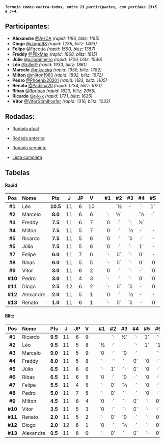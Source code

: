 ***`Torneio todos-contra-todos, entre 13 participantes, com partidas 15+5 e 5+4.`***

## Participantes:

* **Alexandre** [@AHCA](https://www.lichess.org/@/AHCA) *(rapid: 1196, blitz: 1165)*
* **Diogo** [@diogo98](https://www.lichess.org/@/diogo98) *(rapid: 1236, blitz: 1493)*
* **Felipe** [@Fgcotta](https://www.lichess.org/@/Fgcotta) *(rapid: 1590, blitz: 1387)*
* **Freddy** [@PlixMax](https://www.lichess.org/@/PlixMax) *(rapid: 1868, blitz: 1815)*
* **Júlio** [@juliopinheiro](https://www.lichess.org/@/juliopinheiro) *(rapid: 1706, blitz: 1546)*
* **Léo** [@killer9](https://www.lichess.org/@/killer9) *(rapid: 1933, blitz: 1861)*
* **Marcelo** [@mkvieira](https://www.lichess.org/@/mkvieira) *(rapid: 1950, blitz: 1782)*
* **Milton** [@milton1960](https://www.lichess.org/@/milton1960) *(rapid: 1892, blitz: 1672)*
* **Pedro** [@Phoenix20201](https://www.lichess.org/@/Phoenix20201) *(rapid: 1183, blitz: 1105)*
* **Renato** [@Padilha20](https://www.lichess.org/@/Padilha20) *(rapid: 1234, blitz: 1021)*
* **Ribas** [@Rpribas](https://www.lichess.org/@/Rpribas) *(rapid: 1623, blitz: 2055)*
* **Ricardo** [@r-k-k](https://www.lichess.org/@/r-k-k) *(rapid: 1771, blitz: 1625)*
* **Vitor** [@VitorStahlhoefer](https://www.lichess.org/@/VitorStahlhoefer) *(rapid: 1316, blitz: 1233)*

## Rodadas:

* [Rodada atual](https://grupo-de-xadrez.github.io/rodadas/13)

* [Rodada anterior](https://grupo-de-xadrez.github.io/rodadas/12)

* [Rodada seguinte](https://grupo-de-xadrez.github.io/rodadas/14)

* [Lista completa](https://grupo-de-xadrez.github.io/rodadas)

## Tabelas

#### Rapid

| Pos | Nome | Pts | J | JP | V | | \#1 | \#2 | \#3 | \#4 | \#5 | \#5 | \#7 | \#8 | \#9 | \#10 | \#11 | \#12 | \#13 |
| :---: | :--- | :---: | :---: | :---: | :---: | :---: | :---: | :---: | :---: | :---: | :---: | :---: | :---: | :---: | :---: | :---: | :---: | :---: | :---: |
| **\#1** | Léo | **10.5** | 11 | 6 | 10 | |  | `½|·` | `·|1` | `·|1` | `·|1` | `·|1` | `1|·` | `1|·` | `·|1` | `·|·` | `1|·` | `·|1` | `1|·` |
| **\#2** | Marcelo | **8.0** | 11 | 6 | 6 | | `·|½` |  | `½|·` | `·|½` | `·|1` | `0|·` | `1|·` | `1|·` | `·|·` | `1|·` | `·|1` | `·|½` | `·|1` |
| **\#3** | Freddy | **7.5** | 11 | 6 | 7 | | `0|·` | `·|½` |  | `0|·` | `·|·` | `1|·` | `0|·` | `·|1` | `·|1` | `·|1` | `·|1` | `1|·` | `·|1` |
| **\#4** | Milton | **7.5** | 11 | 5 | 7 | | `0|·` | `½|·` | `·|1` |  | `·|0` | `·|·` | `0|·` | `·|1` | `1|·` | `·|1` | `1|·` | `·|1` | `1|·` |
| **\#5** | Ricardo | **7.5** | 11 | 5 | 6 | | `0|·` | `0|·` | `·|·` | `1|·` |  | `·|½` | `·|1` | `½|·` | `½|·` | `·|1` | `1|·` | `·|1` | `·|1` |
| **\#5** | Júlio | **7.5** | 11 | 5 | 6 | | `0|·` | `·|1` | `·|0` | `·|·` | `½|·` |  | `·|1` | `½|·` | `·|½` | `1|·` | `·|1` | `1|·` | `1|·` |
| **\#7** | Felipe | **6.0** | 11 | 7 | 6 | | `·|0` | `·|0` | `·|1` | `·|1` | `0|·` | `0|·` |  | `·|·` | `1|·` | `·|0` | `·|1` | `1|·` | `·|1` |
| **\#8** | Ribas | **6.0** | 11 | 5 | 5 | | `·|0` | `·|0` | `0|·` | `0|·` | `·|½` | `·|½` | `·|·` |  | `1|·` | `1|·` | `1|·` | `·|1` | `1|·` |
| **\#9** | Vitor | **3.0** | 11 | 6 | 2 | | `0|·` | `·|·` | `0|·` | `·|0` | `·|½` | `½|·` | `·|0` | `·|0` |  | `·|1` | `·|0` | `1|·` | `0|·` |
| **\#10** | Pedro | **3.0** | 11 | 4 | 3 | | `·|·` | `·|0` | `0|·` | `0|·` | `0|·` | `·|0` | `1|·` | `·|0` | `0|·` |  | `·|1` | `0|·` | `1|·` |
| **\#11** | Diogo | **2.5** | 12 | 6 | 2 | | `·|0` | `0|·` | `0|·` | `·|0` | `·|0` | `0|·` | `0|·` | `·|0` | `1|·` | `0|·` |  | `·|½` | `·|1` |
| **\#12** | Alexandre | **2.0** | 11 | 5 | 1 | | `0|·` | `½|·` | `·|0` | `0|·` | `0|·` | `·|0` | `·|0` | `0|·` | `·|0` | `·|1` | `½|·` |  | `·|·` |
| **\#13** | Renato | **1.0** | 11 | 6 | 1 | | `·|0` | `0|·` | `0|·` | `·|0` | `0|·` | `·|0` | `0|·` | `·|0` | `·|1` | `·|0` | `0|·` | `·|·` |  |

#### Blitz

| Pos | Nome | Pts | J | JP | V | | \#1 | \#2 | \#3 | \#4 | \#5 | \#6 | \#7 | \#8 | \#9 | \#10 | \#11 | \#12 | \#13 |
| :---: | :--- | :---: | :---: | :---: | :---: | :---: | :---: | :---: | :---: | :---: | :---: | :---: | :---: | :---: | :---: | :---: | :---: | :---: | :---: |
| **\#1** | Ricardo | **9.5** | 11 | 6 | 9 | |  | `·|½` | `·|1` | `·|·` | `0|·` | `·|1` | `1|·` | `1|·` | `·|1` | `·|1` | `1|·` | `·|1` | `1|·` |
| **\#2** | Léo | **9.5** | 11 | 5 | 8 | | `½|·` |  | `·|1` | `1|·` | `1|·` | `·|1` | `·|½` | `·|·` | `1|·` | `1|·` | `·|1` | `·|½` | `1|·` |
| **\#3** | Marcelo | **9.0** | 11 | 5 | 9 | | `0|·` | `0|·` |  | `·|1` | `·|1` | `·|1` | `·|1` | `·|1` | `1|·` | `·|·` | `1|·` | `1|·` | `1|·` |
| **\#4** | Freddy | **8.0** | 11 | 5 | 8 | | `·|·` | `·|0` | `0|·` |  | `·|1` | `0|·` | `·|1` | `1|·` | `·|1` | `1|·` | `1|·` | `1|·` | `·|1` |
| **\#5** | Júlio | **6.5** | 11 | 6 | 6 | | `·|1` | `·|0` | `0|·` | `0|·` |  | `·|½` | `1|·` | `·|0` | `·|·` | `1|·` | `·|1` | `1|·` | `·|1` |
| **\#6** | Ribas | **6.5** | 11 | 6 | 5 | | `0|·` | `0|·` | `0|·` | `·|1` | `½|·` |  | `·|·` | `·|1` | `·|½` | `·|½` | `·|1` | `·|1` | `1|·` |
| **\#7** | Felipe | **5.5** | 11 | 4 | 5 | | `·|0` | `½|·` | `0|·` | `0|·` | `·|0` | `·|·` |  | `1|·` | `0|·` | `·|1` | `1|·` | `1|·` | `·|1` |
| **\#8** | Pedro | **5.0** | 11 | 7 | 5 | | `·|0` | `·|·` | `0|·` | `·|0` | `1|·` | `0|·` | `·|0` |  | `·|0` | `·|1` | `·|1` | `1|·` | `·|1` |
| **\#9** | Milton | **4.5** | 11 | 6 | 4 | | `0|·` | `·|0` | `·|0` | `0|·` | `·|·` | `½|·` | `·|1` | `1|·` |  | `·|1` | `·|0` | `·|0` | `1|·` |
| **\#10** | Vitor | **3.5** | 11 | 5 | 3 | | `0|·` | `·|0` | `·|·` | `·|0` | `·|0` | `½|·` | `0|·` | `0|·` | `0|·` |  | `·|1` | `1|·` | `·|1` |
| **\#11** | Renato | **2.0** | 11 | 5 | 2 | | `·|0` | `0|·` | `·|0` | `·|0` | `0|·` | `0|·` | `·|0` | `0|·` | `1|·` | `0|·` |  | `·|1` | `·|·` |
| **\#12** | Diogo | **2.0** | 12 | 6 | 1 | | `0|·` | `½|·` | `·|0` | `·|0` | `·|0` | `0|·` | `·|0` | `·|0` | `1|·` | `·|0` | `0|·` |  | `½|·` |
| **\#13** | Alexandre | **0.5** | 11 | 6 | 0 | | `·|0` | `·|0` | `·|0` | `0|·` | `0|·` | `·|0` | `0|·` | `0|·` | `·|0` | `0|·` | `·|·` | `·|½` |  |

